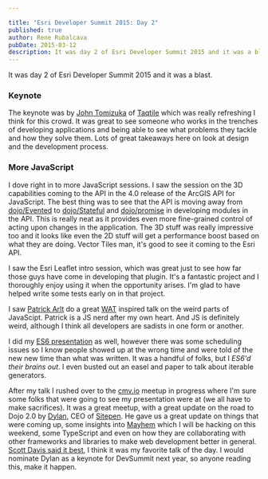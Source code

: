 ```yaml
---

title: "Esri Developer Summit 2015: Day 2"
published: true
author: Rene Rubalcava
pubDate: 2015-03-12
description: It was day 2 of Esri Developer Summit 2015 and it was a blast.
---
```


It was day 2 of Esri Developer Summit 2015 and it was a blast.

### Keynote

The keynote was by [John Tomizuka](http://www.taqtile.com/2016/) of
[Taqtile](http://taqtile.com/) which was really refreshing I think for this
crowd. It was great to see someone who works in the trenches of developing
applications and being able to see what problems they tackle and how they solve
them. Lots of great takeaways here on look at design and the development
process.

### More JavaScript

I dove right in to more JavaScript sessions. I saw the session on the 3D
capabilities coming to the API in the 4.0 release of the ArcGIS API for
JavaScript. The best thing was to see that the API is moving away from
[dojo/Evented](http://dojotoolkit.org/reference-guide/1.10/dojo/Evented.html) to
[dojo/Stateful](http://dojotoolkit.org/reference-guide/1.10/dojo/Stateful.html)
and
[dojo/promise](http://dojotoolkit.org/reference-guide/1.10/dojo/promise.html) in
developing modules in the API. This is really neat as it provides even more
fine-grained control of acting upon changes in the application. The 3D stuff was
really impressive too and it looks like even the 2D stuff will get a performance
boost based on what they are doing. Vector Tiles man, it's good to see it coming
to the Esri API.

I saw the Esri Leaflet intro session, which was great just to see how far those
guys have come in developing that plugin. It's a fantastic project and I
thoroughly enjoy using it when the opportunity arises. I'm glad to have helped
write some tests early on in that project.

I saw [Patrick Arlt](https://twitter.com/patrickarlt) do a great
[WAT](https://www.destroyallsoftware.com/talks/wat) inspired talk on the weird
parts of JavaScipt. Patrick is a JS nerd after my own heart. And JS is
definitely weird, although I think all developers are sadists in one form or
another.

I did my
[ES6 presentation](https://docs.google.com/presentation/d/1u1H9LAiOCfCod4L7QwGW-KoaW2hsOm-62bJJ03Q8Giw/edit?usp=sharing)
as well, however there was some scheduling issues so I know people showed up at
the wrong time and were told of the new new time than what was written. It was a
handful of folks, but I _ES6'd their brains out_. I even busted out an easel and
paper to talk about iterable generators.

After my talk I rushed over to the [cmv.io](http://cmv.io/) meetup in progress
where I'm sure some folks that were going to see my presentation were at (we all
have to make sacrifices). It was a great meetup, with a great update on the road
to Dojo 2.0 by [Dylan](https://twitter.com/dylans), CEO of
[Sitepen](http://www.sitepen.com/). He gave us a great update on things that
were coming up, some insights into [Mayhem](https://github.com/SitePen/mayhem)
which I will be hacking on this weekend, some TypeScript and even on how they
are collaborating with other frameworks and libraries to make web development
better in general.
[Scott Davis said it best](https://twitter.com/ScottAGRC/status/575845515566297088),
I think it was my favorite talk of the day. I would nominate Dylan as a keynote
for DevSummit next year, so anyone reading this, make it happen.
